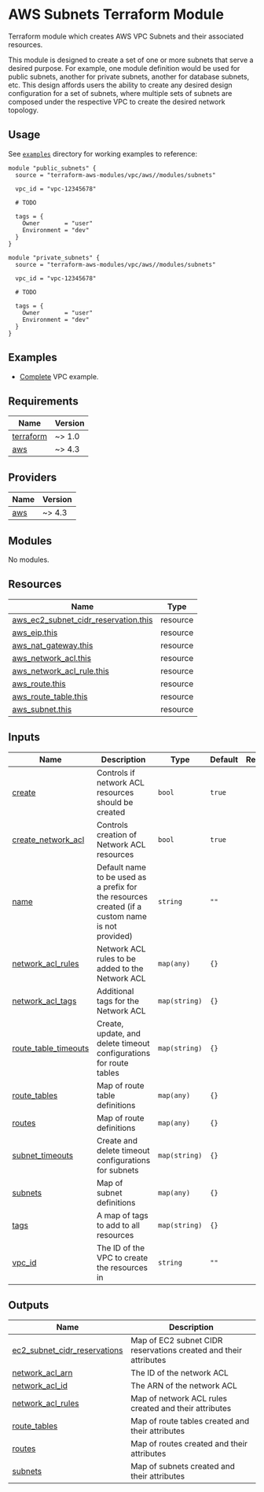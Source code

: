 # AWS Subnets Terraform Module

Terraform module which creates AWS VPC Subnets and their associated resources.

This module is designed to create a set of one or more subnets that serve a desired purpose. For example, one module definition would be used for public subnets, another for private subnets, another for database subnets, etc. This design affords users the ability to create any desired design configuration for a set of subnets, where multiple sets of subnets are composed under the respective VPC to create the desired network topology.

## Usage

See [`examples`](../../examples) directory for working examples to reference:

```hcl
module "public_subnets" {
  source = "terraform-aws-modules/vpc/aws//modules/subnets"

  vpc_id = "vpc-12345678"

  # TODO

  tags = {
    Owner       = "user"
    Environment = "dev"
  }
}

module "private_subnets" {
  source = "terraform-aws-modules/vpc/aws//modules/subnets"

  vpc_id = "vpc-12345678"

  # TODO

  tags = {
    Owner       = "user"
    Environment = "dev"
  }
}
```

## Examples

- [Complete](../../examples/complete) VPC example.

<!-- BEGINNING OF PRE-COMMIT-TERRAFORM DOCS HOOK -->
## Requirements

| Name | Version |
|------|---------|
| <a name="requirement_terraform"></a> [terraform](#requirement\_terraform) | ~> 1.0 |
| <a name="requirement_aws"></a> [aws](#requirement\_aws) | ~> 4.3 |

## Providers

| Name | Version |
|------|---------|
| <a name="provider_aws"></a> [aws](#provider\_aws) | ~> 4.3 |

## Modules

No modules.

## Resources

| Name | Type |
|------|------|
| [aws_ec2_subnet_cidr_reservation.this](https://registry.terraform.io/providers/hashicorp/aws/latest/docs/resources/ec2_subnet_cidr_reservation) | resource |
| [aws_eip.this](https://registry.terraform.io/providers/hashicorp/aws/latest/docs/resources/eip) | resource |
| [aws_nat_gateway.this](https://registry.terraform.io/providers/hashicorp/aws/latest/docs/resources/nat_gateway) | resource |
| [aws_network_acl.this](https://registry.terraform.io/providers/hashicorp/aws/latest/docs/resources/network_acl) | resource |
| [aws_network_acl_rule.this](https://registry.terraform.io/providers/hashicorp/aws/latest/docs/resources/network_acl_rule) | resource |
| [aws_route.this](https://registry.terraform.io/providers/hashicorp/aws/latest/docs/resources/route) | resource |
| [aws_route_table.this](https://registry.terraform.io/providers/hashicorp/aws/latest/docs/resources/route_table) | resource |
| [aws_subnet.this](https://registry.terraform.io/providers/hashicorp/aws/latest/docs/resources/subnet) | resource |

## Inputs

| Name | Description | Type | Default | Required |
|------|-------------|------|---------|:--------:|
| <a name="input_create"></a> [create](#input\_create) | Controls if network ACL resources should be created | `bool` | `true` | no |
| <a name="input_create_network_acl"></a> [create\_network\_acl](#input\_create\_network\_acl) | Controls creation of Network ACL resources | `bool` | `true` | no |
| <a name="input_name"></a> [name](#input\_name) | Default name to be used as a prefix for the resources created (if a custom name is not provided) | `string` | `""` | no |
| <a name="input_network_acl_rules"></a> [network\_acl\_rules](#input\_network\_acl\_rules) | Network ACL rules to be added to the Network ACL | `map(any)` | `{}` | no |
| <a name="input_network_acl_tags"></a> [network\_acl\_tags](#input\_network\_acl\_tags) | Additional tags for the Network ACL | `map(string)` | `{}` | no |
| <a name="input_route_table_timeouts"></a> [route\_table\_timeouts](#input\_route\_table\_timeouts) | Create, update, and delete timeout configurations for route tables | `map(string)` | `{}` | no |
| <a name="input_route_tables"></a> [route\_tables](#input\_route\_tables) | Map of route table definitions | `map(any)` | `{}` | no |
| <a name="input_routes"></a> [routes](#input\_routes) | Map of route definitions | `map(any)` | `{}` | no |
| <a name="input_subnet_timeouts"></a> [subnet\_timeouts](#input\_subnet\_timeouts) | Create and delete timeout configurations for subnets | `map(string)` | `{}` | no |
| <a name="input_subnets"></a> [subnets](#input\_subnets) | Map of subnet definitions | `map(any)` | `{}` | no |
| <a name="input_tags"></a> [tags](#input\_tags) | A map of tags to add to all resources | `map(string)` | `{}` | no |
| <a name="input_vpc_id"></a> [vpc\_id](#input\_vpc\_id) | The ID of the VPC to create the resources in | `string` | `""` | no |

## Outputs

| Name | Description |
|------|-------------|
| <a name="output_ec2_subnet_cidr_reservations"></a> [ec2\_subnet\_cidr\_reservations](#output\_ec2\_subnet\_cidr\_reservations) | Map of EC2 subnet CIDR reservations created and their attributes |
| <a name="output_network_acl_arn"></a> [network\_acl\_arn](#output\_network\_acl\_arn) | The ID of the network ACL |
| <a name="output_network_acl_id"></a> [network\_acl\_id](#output\_network\_acl\_id) | The ARN of the network ACL |
| <a name="output_network_acl_rules"></a> [network\_acl\_rules](#output\_network\_acl\_rules) | Map of network ACL rules created and their attributes |
| <a name="output_route_tables"></a> [route\_tables](#output\_route\_tables) | Map of route tables created and their attributes |
| <a name="output_routes"></a> [routes](#output\_routes) | Map of routes created and their attributes |
| <a name="output_subnets"></a> [subnets](#output\_subnets) | Map of subnets created and their attributes |
<!-- END OF PRE-COMMIT-TERRAFORM DOCS HOOK -->
